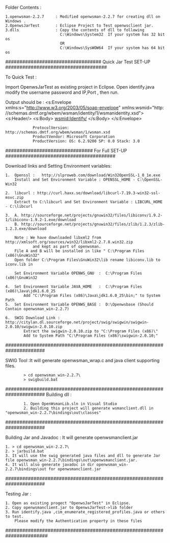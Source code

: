 
Folder Contents :

	1.openwsman-2.2.7     : Modified openwsman-2.2.7 for creating dll on Windows .
	2.OpenwsJarTest       : Eclipse Project to Test openwsclient jar.
	3.dlls 				  : Copy the contents of dll to following
							C:\Windows\System32  If your system has 32 bit os
							OR
							C:\Windows\SysWOW64  If your system has 64 bit os

	
							
################################## Quick Jar Test SET-UP ####################################

To Quick Test :
		
 Import OpenwsJarTest as existing project in Eclipse.
		 Open identify.java modify the username password and IP,Port , then run.
			
			

Output should be :
				<?xml version="1.0"?>
				<s:Envelope xmlns:s="http://www.w3.org/2003/05/soap-envelope" xmlns:wsmid="http:
				//schemas.dmtf.org/wbem/wsman/identity/1/wsmanidentity.xsd">
				  <s:Header/>
				  <s:Body>
					<wsmid:Identify/>
				  </s:Body>
				</s:Envelope>
				
				ProtocolVersion: http://schemas.dmtf.org/wbem/wsman/1/wsman.xsd
				ProductVendor: Microsoft Corporation
				ProductVersion: OS: 6.2.9200 SP: 0.0 Stack: 3.0
					
		
			
############################### For Full SET-UP #######################################

Download links and Setting Environment variables:
				
	1.	Openssl :	http://slproweb.com/download/Win32OpenSSL-1_0_1e.exe
		Install and Set Environment Variable : OPENSSL_HOME - C:\OpenSSL-Win32 
	
	2.  libcurl : http://curl.haxx.se/download/libcurl-7.19.3-win32-ssl-msvc.zip	
		Extract to C:\libcurl and Set Environment Variable : LIBCURL_HOME - C:\libcurl
		
	3. 	A. http://sourceforge.net/projects/gnuwin32/files/libiconv/1.9.2-1/libiconv-1.9.2-1.exe/download
		B. http://sourceforge.net/projects/gnuwin32/files/zlib/1.2.3/zlib-1.2.3.exe/download
		
		Note : We have downloaded libxml2 from http://xmlsoft.org/sources/win32/libxml2-2.7.8.win32.zip 
				and kept as part of openwsman.	
		File A and B will be installed in like " C:\Program Files (x86)\GnuWin32"
		Open folder C:\Program Files\GnuWin32\lib rename libiconv.lib to iconv.lib in 
		
		Set Environment Variable OPENWS_GNU  :  C:\Program Files (x86)\GnuWin32
	
	4.	Set Environment Variable JAVA_HOME   : 	C:\Program Files (x86)\Java\jdk1.6.0_25
			Add "C:\Program Files (x86)\Java\jdk1.6.0_25\bin;" to System Path
	5. 	Set Environment Variable OPENWS_BASE :  D:\Openwsbase (Should Contain openwsman_win-2.2.7)
	
	6.  SWIG Download Link : http://citylan.dl.sourceforge.net/project/swig/swigwin/swigwin-2.0.10/swigwin-2.0.10.zip
			Extract the swigwin-2.0.10.zip to "C:\Program Files (x86)\"
			Add to System Path "C:\Program Files (x86)\swigwin-2.0.10;"
		
							 
								
		
######################################################################

SWIG Tool :It will generate openwsman_wrap.c and java client supporting files.

			> cd openwsman_win-2.2.7\
			> swigbuild.bat

######################################################################
Building dll : 

			1. Open OpenWsmanLib.sln in Visual Studio 
			2. Building this project will generate wsmanclient.dll in "openwsman_win-2.2.7\bindings\out\classes"
	
######################################################################

Building Jar and Javadoc : It will generate openwsmanclient.jar

	1. > cd openwsman_win-2.2.7\
	2. > jarbuild.bat
	3. It will use the swig generated java files and dll to generate Jar file openwsman_win-2.2.7\bindings\out\openwsmanclient.jar.
	4. It will also generate javadoc in dir openwsman_win-2.2.7\bindings\out for openwsmanclient.jar

######################################################################	

Testing Jar :

	1. Open as existing progect "OpenwsJarTest" in Eclipse.
	2. Copy openwsmanclient.jar to OpenwsJarTest->lib folder
	3. Run identify.java ,cim_enumerate_registered_profiles.java or others to test.
		Please modify the Authentication property in these files
	
	
#######################################################################


	

	